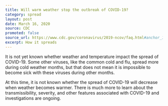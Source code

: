 ```yaml
---
title: Will warm weather stop the outbreak of COVID-19?
category: spread
layout: post
date: March 16, 2020
source: CDC
promoted: false
source_url: https://www.cdc.gov/coronavirus/2019-ncov/faq.html#anchor_1584386553767
excerpt: How it spreads
---
```


It is not yet known whether weather and temperature impact the spread of COVID-19. Some other viruses, like the common cold and flu, spread more during cold weather months, but that does not mean it is impossible to become sick with these viruses during other months.

At this time, it is not known whether the spread of COVID-19 will decrease when weather becomes warmer. There is much more to learn about the transmissibility, severity, and other features associated with COVID-19 and investigations are ongoing.
